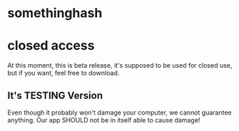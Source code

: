 # somethinghash
# closed access

At this moment, this is beta release, it's supposed to be used for closed use,
but if you want, feel free to download.

## It's TESTING Version
Even though it probably won't damage your computer, we cannot guarantee anything.
Our app SHOULD not be in itself able to cause damage!

